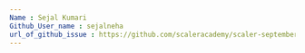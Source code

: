 ```yaml
---
Name : Sejal Kumari
Github_User_name : sejalneha
url_of_github_issue : https://github.com/scaleracademy/scaler-september-open-source-challenge/issues/371
---
```

